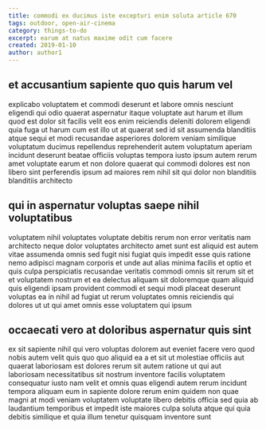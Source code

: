 ```yaml
---
title: commodi ex ducimus iste excepturi enim soluta article 670
tags: outdoor, open-air-cinema
category: things-to-do
excerpt: earum at natus maxime odit cum facere
created: 2019-01-10
author: author1
---
```


## et accusantium sapiente quo quis harum vel

explicabo voluptatem et commodi deserunt et labore omnis nesciunt eligendi qui odio quaerat aspernatur itaque voluptate aut harum et illum quod est dolor sit facilis velit eos enim reiciendis deleniti dolorem eligendi quia fuga ut harum cum est illo ut at quaerat sed id sit assumenda blanditiis atque sequi et modi recusandae asperiores dolorem veniam similique voluptatum ducimus repellendus reprehenderit autem voluptatum aperiam incidunt deserunt beatae officiis voluptas tempora iusto ipsum autem rerum amet voluptate earum et non dolore quaerat qui commodi dolores est non libero sint perferendis ipsum ad maiores rem nihil sit qui dolor non blanditiis blanditiis architecto

## qui in aspernatur voluptas saepe nihil voluptatibus

voluptatem nihil voluptates voluptate debitis rerum non error veritatis nam architecto neque dolor voluptates architecto amet sunt est aliquid est autem vitae assumenda omnis sed fugit nisi fugiat quis impedit esse quis ratione nemo adipisci magnam corporis et unde aut alias minima facilis et optio et quis culpa perspiciatis recusandae veritatis commodi omnis sit rerum sit et et voluptatem nostrum et ea delectus aliquam sit doloremque quam aliquid quis eligendi ipsam provident commodi et sequi modi placeat deserunt voluptas ea in nihil ad fugiat ut rerum voluptates omnis reiciendis qui dolores ut ut qui amet omnis esse voluptatem qui ipsum

## occaecati vero at doloribus aspernatur quis sint

ex sit sapiente nihil qui vero voluptas dolorem aut eveniet facere vero quod nobis autem velit quis quo quo aliquid ea a et sit ut molestiae officiis aut quaerat laboriosam est dolores rerum sit autem ratione ut qui aut laboriosam necessitatibus sit nostrum inventore facilis voluptatem consequatur iusto nam velit et omnis quas eligendi autem rerum incidunt tempora aliquam eum in sapiente dolore rerum enim quidem non quae magni at modi veniam voluptatem voluptate libero debitis officia sed quia ab laudantium temporibus et impedit iste maiores culpa soluta atque qui quia debitis similique et quia illum tenetur quisquam inventore sunt
